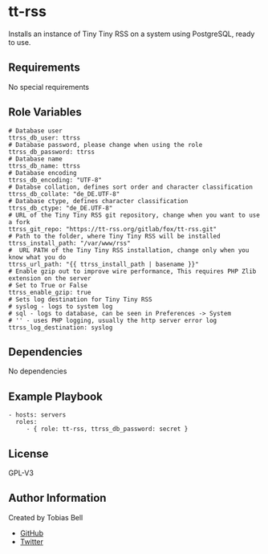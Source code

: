 tt-rss
======

Installs an instance of Tiny Tiny RSS on a system using PostgreSQL, ready to use.

Requirements
------------

No special requirements

Role Variables
--------------

	# Database user
	ttrss_db_user: ttrss
	# Database password, please change when using the role
	ttrss_db_password: ttrss
	# Database name
	ttrss_db_name: ttrss
	# Database encoding
	ttrss_db_encoding: "UTF-8"
	# Databse collation, defines sort order and character classification
	ttrss_db_collate: "de_DE.UTF-8"
	# Database ctype, defines character classification
	ttrss_db_ctype: "de_DE.UTF-8"
	# URL of the Tiny Tiny RSS git repository, change when you want to use a fork
	ttrss_git_repo: "https://tt-rss.org/gitlab/fox/tt-rss.git"
	# Path to the folder, where Tiny Tiny RSS will be installed
	ttrss_install_path: "/var/www/rss"
	#  URL PATH of the Tiny Tiny RSS installation, change only when you know what you do
	ttrss_url_path: "{{ ttrss_install_path | basename }}"
	# Enable gzip out to improve wire performance, This requires PHP Zlib extension on the server
	# Set to True or False
	ttrss_enable_gzip: true
	# Sets log destination for Tiny Tiny RSS
	# syslog - logs to system log
	# sql - logs to database, can be seen in Preferences -> System
	# '' - uses PHP logging, usually the http server error log
	ttrss_log_destination: syslog

Dependencies
------------

No dependencies

Example Playbook
----------------

    - hosts: servers
      roles:
         - { role: tt-rss, ttrss_db_password: secret }

License
-------

GPL-V3

Author Information
------------------

Created by Tobias Bell

* [GitHub](https://github.com/tobidope)
* [Twitter](https://twitter.com/tobidope)

